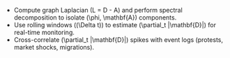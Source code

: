 * Compute graph Laplacian (L = D - A) and perform spectral decomposition to isolate (\phi, \mathbf{A}) components.
* Use rolling windows ((\Delta t)) to estimate (\partial_t |\mathbf{D}|) for real-time monitoring.
* Cross-correlate (\partial_t |\mathbf{D}|) spikes with event logs (protests, market shocks, migrations).